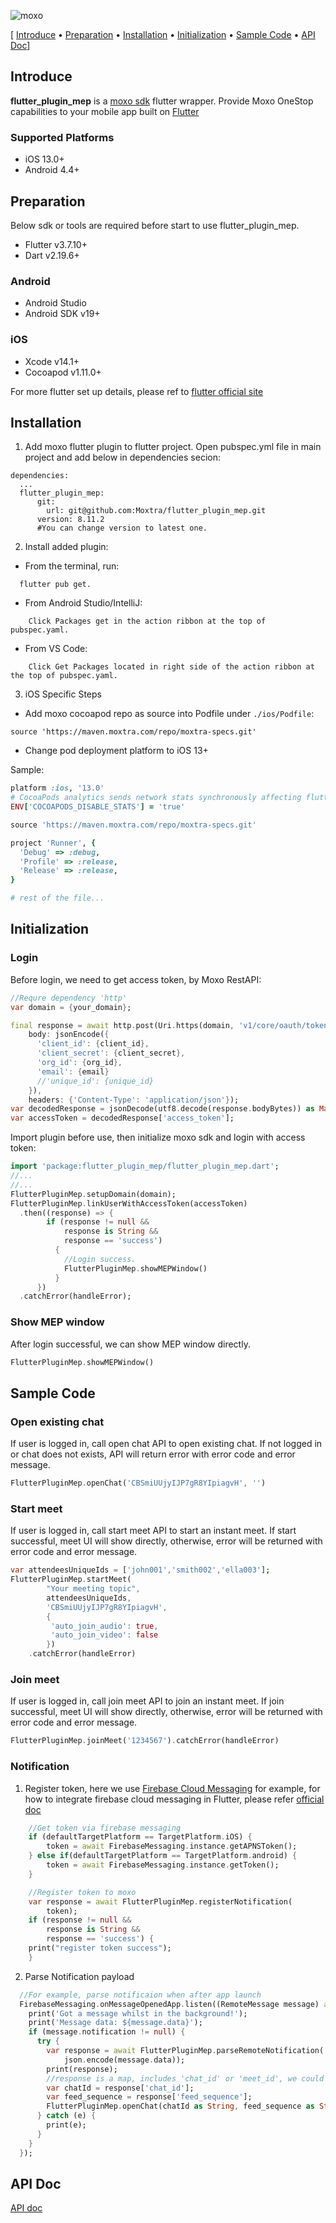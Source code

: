 ![moxo](https://assets-global.website-files.com/612ecbcc615e87b0b9b38524/62037243f5ede375a8705a34_Moxo-Website-Button.svg)

[ [Introduce](#introduce) &bull; [Preparation](#preparation) &bull; [Installation](#installation) &bull; [Initialization](#initialization) &bull; [Sample Code](#sample-code) &bull; [API Doc](#api-doc)]

## Introduce

**flutter_plugin_mep** is a [moxo sdk](https://www.moxo.com/platform/sdks) flutter wrapper. Provide Moxo OneStop capabilities to your mobile app built on [Flutter](https://flutter.dev/)

### Supported Platforms

* iOS 13.0+
* Android 4.4+

## Preparation

Below sdk or tools are required before start to use flutter_plugin_mep.

* Flutter v3.7.10+
* Dart v2.19.6+

### Android

* Android Studio
* Android SDK v19+

### iOS

* Xcode v14.1+
* Cocoapod v1.11.0+

For more flutter set up details, please ref to [flutter official site](https://flutter.dev/docs/get-started/install)

## Installation

1. Add moxo flutter plugin to flutter project. Open pubspec.yml file in main project and add below in dependencies secion:

```
dependencies:
  ...
  flutter_plugin_mep:
      git:
        url: git@github.com:Moxtra/flutter_plugin_mep.git
      version: 8.11.2
      #You can change version to latest one.
```

2. Install added plugin:

* From the terminal, run:

```
  flutter pub get.
```

* From Android Studio/IntelliJ:

```
    Click Packages get in the action ribbon at the top of pubspec.yaml.
```

* From VS Code:

```
    Click Get Packages located in right side of the action ribbon at the top of pubspec.yaml.
```

3. iOS Specific Steps

* Add moxo cocoapod repo as source into Podfile under ``./ios/Podfile``:

```
source 'https://maven.moxtra.com/repo/moxtra-specs.git'
```

* Change pod deployment platform to iOS 13+

Sample:

```ruby
platform :ios, '13.0'
# CocoaPods analytics sends network stats synchronously affecting flutter build latency.
ENV['COCOAPODS_DISABLE_STATS'] = 'true'

source 'https://maven.moxtra.com/repo/moxtra-specs.git'

project 'Runner', {
  'Debug' => :debug,
  'Profile' => :release,
  'Release' => :release,
}

# rest of the file...
```

## Initialization

### Login

Before login, we need to get access token, by Moxo RestAPI:

```dart
//Requre dependency 'http'
var domain = {your_domain};

final response = await http.post(Uri.https(domain, 'v1/core/oauth/token'),
    body: jsonEncode({
      'client_id': {client_id},
      'client_secret': {client_secret},
      'org_id': {org_id},
      'email': {email} 
      //'unique_id': {unique_id}
    }),
    headers: {'Content-Type': 'application/json'});
var decodedResponse = jsonDecode(utf8.decode(response.bodyBytes)) as Map;
var accessToken = decodedResponse['access_token'];
```

Import plugin before use, then initialize moxo sdk and login with access token:

```dart
import 'package:flutter_plugin_mep/flutter_plugin_mep.dart';
//...
//...
FlutterPluginMep.setupDomain(domain);
FlutterPluginMep.linkUserWithAccessToken(accessToken)
  .then((response) => {
        if (response != null &&
            response is String &&
            response == 'success')
          {
            //Login success.
            FlutterPluginMep.showMEPWindow()
          }
      })
  .catchError(handleError);
```

### Show MEP window

After login successful, we can show MEP window directly.

```dart
FlutterPluginMep.showMEPWindow()
```

## Sample Code

### Open existing chat

If user is logged in, call open chat API to open existing chat. If not logged in or chat does not exists, API will return error with error code and error message.

```dart
FlutterPluginMep.openChat('CBSmiUUjyIJP7gR8YIpiagvH', '')
```

### Start meet

If user is logged in, call start meet API to start an instant meet. If start successful, meet UI will show directly, otherwise, error will be returned with error code and error message.

```dart
var attendeesUniqueIds = ['john001','smith002','ella003'];
FlutterPluginMep.startMeet(
        "Your meeting topic",
        attendeesUniqueIds,
        'CBSmiUUjyIJP7gR8YIpiagvH',
        {
         'auto_join_audio': true,
         'auto_join_video': false
        })
    .catchError(handleError)
```

### Join meet

If user is logged in, call join meet API to join an instant meet. If join successful, meet UI will show directly, otherwise, error will be returned with error code and error message.

```dart
FlutterPluginMep.joinMeet('1234567').catchError(handleError)
```

### Notification

1. Register token, here we use [Firebase Cloud Messaging](https://firebase.google.com/docs/cloud-messaging) for example, for how to integrate firebase cloud messaging in Flutter, please refer [official doc](https://firebase.google.com/docs/cloud-messaging/flutter/client)

```dart
    //Get token via firebase messaging
    if (defaultTargetPlatform == TargetPlatform.iOS) {
        token = await FirebaseMessaging.instance.getAPNSToken();
    } else if(defaultTargetPlatform == TargetPlatform.android) {
        token = await FirebaseMessaging.instance.getToken();
    }

    //Register token to moxo
    var response = await FlutterPluginMep.registerNotification(
        token);
    if (response != null &&
        response is String &&
        response == 'success') {
    print("register token success");
    }
```

2. Parse Notification payload

```dart
  //For example, parse notificaion when after app launch
  FirebaseMessaging.onMessageOpenedApp.listen((RemoteMessage message) async {
    print('Got a message whilst in the background!');
    print('Message data: ${message.data}');
    if (message.notification != null) {
      try {
        var response = await FlutterPluginMep.parseRemoteNotification(
            json.encode(message.data));
        print(response);
        //response is a map, includes 'chat_id' or 'meet_id', we could do more actions based on the parse result:
        var chatId = response['chat_id'];
        var feed_sequence = response['feed_sequence'];
        FlutterPluginMep.openChat(chatId as String, feed_sequence as String);
      } catch (e) {
        print(e);
      }
    }
  });
```

## API Doc

[API doc](https://htmlpreview.github.io/?https://github.com/Moxtra/flutter_plugin_mep/blob/main/doc/api/index.html)
